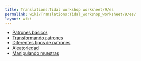 ```yaml
---
title: Translations:Tidal workshop worksheet/9/es
permalink: wiki/Translations:Tidal_workshop_worksheet/9/es/
layout: wiki
---
```


-   [Patrones básicos](/wiki/Basic_Patterns "wikilink")
-   [Transformando patrones](/wiki/Transforming_Patterns "wikilink")
-   [Diferentes tipos de
    patrones](/wiki/Different_Kinds_of_Pattern "wikilink")
-   [Aleatoriedad](/wiki/Randomness "wikilink")
-   [Manipulando muestras](/wiki/Manipulating_samples "wikilink")
